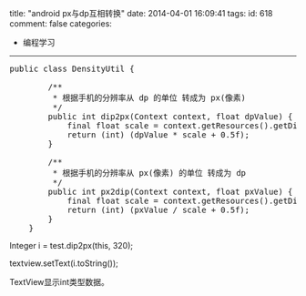 title: "android px与dp互相转换"
date: 2014-04-01 16:09:41
tags:
id: 618
comment: false
categories:
  - 编程学习
---

<pre class="brush:java">public class DensityUtil {  

	    /** 
	     * 根据手机的分辨率从 dp 的单位 转成为 px(像素) 
	     */  
	    public int dip2px(Context context, float dpValue) {  
	        final float scale = context.getResources().getDisplayMetrics().density;  
	        return (int) (dpValue * scale + 0.5f);  
	    }  

	    /** 
	     * 根据手机的分辨率从 px(像素) 的单位 转成为 dp 
	     */  
	    public int px2dip(Context context, float pxValue) {  
	        final float scale = context.getResources().getDisplayMetrics().density;  
	        return (int) (pxValue / scale + 0.5f);  
	    }  
	}</pre>
Integer i = test.dip2px(this, 320);

textview.setText(i.toString());

TextView显示int类型数据。

&nbsp;